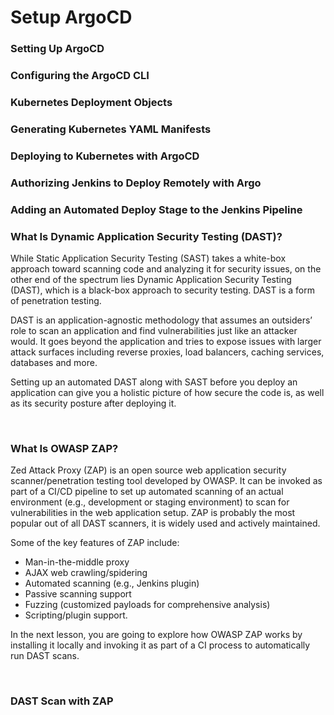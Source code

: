# Setup ArgoCD

### Setting Up ArgoCD

### Configuring the ArgoCD CLI

### Kubernetes Deployment Objects

### Generating Kubernetes YAML Manifests

### Deploying to Kubernetes with ArgoCD

### Authorizing Jenkins to Deploy Remotely with Argo

### Adding an Automated Deploy Stage to the Jenkins Pipeline

### What Is Dynamic Application Security Testing (DAST)?

While Static Application Security Testing (SAST) takes a white-box approach toward scanning code and analyzing it for security issues, on the other end of the spectrum lies Dynamic Application Security Testing (DAST), which is a black-box approach to security testing. DAST is a form of penetration testing.

DAST is an application-agnostic methodology that assumes an outsiders’ role to scan an application and find vulnerabilities just like an attacker would. It goes beyond the application and tries to expose issues with larger attack surfaces including reverse proxies, load balancers, caching services, databases and more.

Setting up an automated DAST along with SAST before you deploy an application can give you a holistic picture of how secure the code is, as well as its security posture after deploying it.

[\
](https://trainingportal.linuxfoundation.org/learn/course/implementing-devsecops-lfs262/secure-deployment-and-dynamic-application-security-testing-dast/secure-deployment-and-dast?page=9)

### What Is OWASP ZAP?

Zed Attack Proxy (ZAP) is an open source web application security scanner/penetration testing tool developed by OWASP. It can be invoked as part of a CI/CD pipeline to set up automated scanning of an actual environment (e.g., development or staging environment) to scan for vulnerabilities in the web application setup. ZAP is probably the most popular out of all DAST scanners, it is widely used and actively maintained.

Some of the key features of ZAP include:

* Man-in-the-middle proxy
* AJAX web crawling/spidering
* Automated scanning (e.g., Jenkins plugin)
* Passive scanning support
* Fuzzing (customized payloads for comprehensive analysis)
* Scripting/plugin support.

In the next lesson, you are going to explore how OWASP ZAP works by installing it locally and invoking it as part of a CI process to automatically run DAST scans.

[\
](https://trainingportal.linuxfoundation.org/learn/course/implementing-devsecops-lfs262/secure-deployment-and-dynamic-application-security-testing-dast/secure-deployment-and-dast?page=10)

### DAST Scan with ZAP
